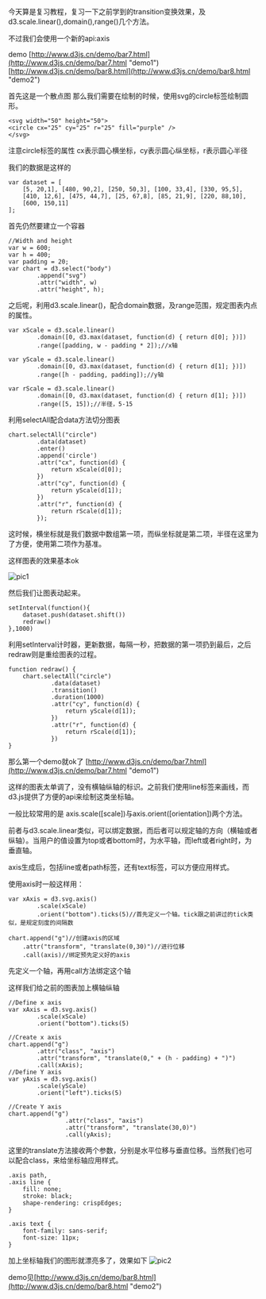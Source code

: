 今天算是复习教程，复习一下之前学到的transition变换效果，及d3.scale.linear(),domain(),range()几个方法。

不过我们会使用一个新的api:axis

demo
 [http://www.d3js.cn/demo/bar7.html](http://www.d3js.cn/demo/bar7.html "demo1")
 [http://www.d3js.cn/demo/bar8.html](http://www.d3js.cn/demo/bar8.html "demo2")


首先这是一个散点图 那么我们需要在绘制的时候，使用svg的circle标签绘制圆形。

	<svg width="50" height="50">
	<circle cx="25" cy="25" r="25" fill="purple" />
	</svg>
注意circle标签的属性 cx表示圆心横坐标，cy表示圆心纵坐标，r表示圆心半径

我们的数据是这样的

    var dataset = [
        [5, 20,1], [480, 90,2], [250, 50,3], [100, 33,4], [330, 95,5],
        [410, 12,6], [475, 44,7], [25, 67,8], [85, 21,9], [220, 88,10],
        [600, 150,11]
    ];
首先仍然要建立一个容器

    //Width and height
    var w = 600;
    var h = 400;
    var padding = 20;
    var chart = d3.select("body")
            .append("svg")
            .attr("width", w)
            .attr("height", h);
之后呢，利用d3.scale.linear()，配合domain数据，及range范围，规定图表内点的属性。

    var xScale = d3.scale.linear()
            .domain([0, d3.max(dataset, function(d) { return d[0]; })])
            .range([padding, w - padding * 2]);//x轴

    var yScale = d3.scale.linear()
            .domain([0, d3.max(dataset, function(d) { return d[1]; })])
            .range([h - padding, padding]);//y轴

    var rScale = d3.scale.linear()
            .domain([0, d3.max(dataset, function(d) { return d[1]; })])
            .range([5, 15]);//半径，5-15
利用selectAll配合data方法切分图表

    chart.selectAll("circle")
            .data(dataset)
            .enter()
            .append('circle')
            .attr("cx", function(d) {
                return xScale(d[0]);
            })
            .attr("cy", function(d) {
                return yScale(d[1]);
            })
            .attr("r", function(d) {
                return rScale(d[1]);
            });
这时候，横坐标就是我们数据中数组第一项，而纵坐标就是第二项，半径在这里为了方便，使用第二项作为基准。

这样图表的效果基本ok

![pic1](http://www.d3js.cn/wp-content/uploads/2013/04/快照3.png)

然后我们让图表动起来。

    setInterval(function(){
        dataset.push(dataset.shift())
        redraw()
    },1000)
利用setInterval计时器，更新数据，每隔一秒，把数据的第一项扔到最后，之后redraw则是重绘图表的过程。

    function redraw() {
        chart.selectAll("circle")
                .data(dataset)
                .transition()
                .duration(1000)
                .attr("cy", function(d) {
                    return yScale(d[1]);
                })
                .attr("r", function(d) {
                    return rScale(d[1]);
                })
    }
那么第一个demo就ok了  [http://www.d3js.cn/demo/bar7.html](http://www.d3js.cn/demo/bar7.html "demo1")

这样的图表太单调了，没有横轴纵轴的标识。之前我们使用line标签来画线，而d3.js提供了方便的api来绘制这类坐标轴。

一般比较常用的是 axis.scale([scale])与axis.orient([orientation])两个方法。

前者与d3.scale.linear类似，可以绑定数据，而后者可以规定轴的方向（横轴或者纵轴）。当用户的值设置为top或者bottom时，为水平轴，而left或者right时，为垂直轴。

axis生成后，包括line或者path标签，还有text标签，可以方便应用样式。

使用axis时一般这样用：

    var xAxis = d3.svg.axis()
            .scale(xScale)
            .orient("bottom").ticks(5)//首先定义一个轴。tick跟之前讲过的tick类似，是规定刻度的间隔数

	chart.append("g")//创建axis的区域
		.attr("transform", "translate(0,30)")//进行位移
		.call(axis)//绑定预先定义好的axis
先定义一个轴，再用call方法绑定这个轴

这样我们给之前的图表加上横轴纵轴

    //Define x axis
    var xAxis = d3.svg.axis()
            .scale(xScale)
            .orient("bottom").ticks(5)

    //Create x axis
    chart.append("g")
            .attr("class", "axis")
            .attr("transform", "translate(0," + (h - padding) + ")")
            .call(xAxis);
    //Define Y axis
    var yAxis = d3.svg.axis()
            .scale(yScale)
            .orient("left").ticks(5)

	//Create Y axis
    chart.append("g")
                    .attr("class", "axis")
                    .attr("transform", "translate(30,0)")
                    .call(yAxis);
这里的translate方法接收两个参数，分别是水平位移与垂直位移。当然我们也可以配合class，来给坐标轴应用样式。

	.axis path,
	.axis line {
		fill: none;
		stroke: black;
		shape-rendering: crispEdges;
	}

	.axis text {
		font-family: sans-serif;
		font-size: 11px;
	}
加上坐标轴我们的图形就漂亮多了，效果如下
![pic2](http://www.d3js.cn/wp-content/uploads/2013/04/快照4.png)


demo见[http://www.d3js.cn/demo/bar8.html](http://www.d3js.cn/demo/bar8.html "demo2")

 